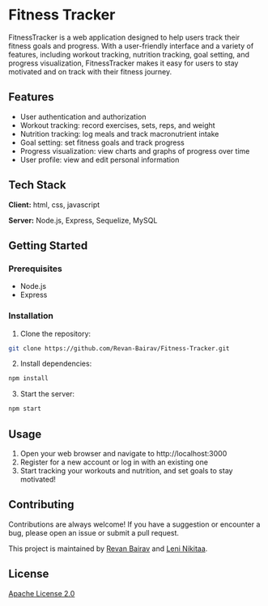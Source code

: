 # Fitness Tracker

FitnessTracker is a web application designed to help users track their fitness goals and progress. With a user-friendly interface and a variety of features, including workout tracking, nutrition tracking, goal setting, and progress visualization, FitnessTracker makes it easy for users to stay motivated and on track with their fitness journey.

## Features

- User authentication and authorization
- Workout tracking: record exercises, sets, reps, and weight
- Nutrition tracking: log meals and track macronutrient intake
- Goal setting: set fitness goals and track progress
- Progress visualization: view charts and graphs of progress over time
- User profile: view and edit personal information

## Tech Stack

**Client:** html, css, javascript

**Server:** Node.js, Express, Sequelize, MySQL

## Getting Started
### Prerequisites
- Node.js
- Express

### Installation

1. Clone the repository: 
```bash
git clone https://github.com/Revan-Bairav/Fitness-Tracker.git
```

2. Install dependencies:
```bash
npm install
```

3. Start the server:
```bash
npm start
```

## Usage

1. Open your web browser and navigate to http://localhost:3000
2. Register for a new account or log in with an existing one
3. Start tracking your workouts and nutrition, and set goals to stay motivated!

## Contributing

Contributions are always welcome! If you have a suggestion or encounter a bug, please open an issue or submit a pull request.

This project is maintained by [Revan Bairav](https://github.com/Revan-Bairav) and [Leni Nikitaa](https://github.com/Leni-Nikitaa).

## License

[Apache License 2.0](https://github.com/Revan-Bairav/Fitness-Tracker/blob/main/LICENSE)
